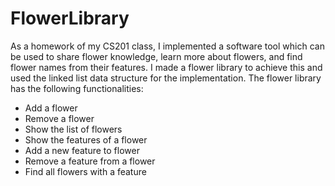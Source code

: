 # FlowerLibrary
As a homework of my CS201 class, I implemented a software tool which can be used to share flower knowledge, learn
more about flowers, and find flower names from their features. I made a flower
library to achieve this and used the linked list data structure for the
implementation. The flower library has the following functionalities:

- Add a flower
- Remove a flower
- Show the list of flowers
- Show the features of a flower
- Add a new feature to flower
- Remove a feature from a flower
- Find all flowers with a feature


